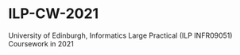 # ILP-CW-2021
University of Edinburgh, Informatics Large Practical (ILP INFR09051) Coursework in 2021
